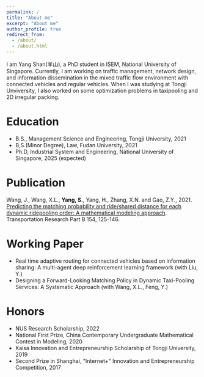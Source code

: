 ```yaml
---
permalink: /
title: "About me"
excerpt: "About me"
author_profile: true
redirect_from: 
  - /about/
  - /about.html
---
```


I am Yang Shan(羊山), a PhD student in ISEM, National University of Singapore. Currently, I am working on traffic management, network design, and information dissemination in the mixed traffic flow environment with connected vehicles and regular vehicles. When I was studying at Tongji Unviversity, I also worked on some optimization problems in taxipooling and 2D irregular packing. 

Education
======
* B.S., Management Science and Engineering, Tongji University, 2021
* B,S.(Minor Degree), Law, Fudan University, 2021
* Ph.D, Industrial System and Engineering, National University of Singapore, 2025 (expected)

Publication
======
Wang, J., Wang, X.L., **Yang, S.**, Yang, H., Zhang, X.N. and Gao, Z.Y., 2021. [Predicting the matching probability and ride/shared distance for each dynamic ridepooling order: A mathematical modeling approach](https://www.sciencedirect.com/science/article/pii/S0191261521001880). Transportation Research Part B 154, 125-146.

Working Paper
======
* Real time adaptive routing for connected vehicles based on information sharing: A multi-agent deep reinforcement learning framework (with Liu, Y.)
* Designing a Forward-Looking Matching Policy in Dynamic Taxi-Pooling Services: A Systematic Approach (with Wang, X.L., Feng, Y.)

Honors
======
* NUS Research Scholarship, 2022
* National First Prize, China Contemporary Undergraduate Mathematical Contest in Modeling, 2020
* Kaisa Innovation and Entrepreneurship Scholarship of Tongji University, 2019
* Second Prize in Shanghai, "Internet+" Innovation and Entrepreneurship Competition, 2017

